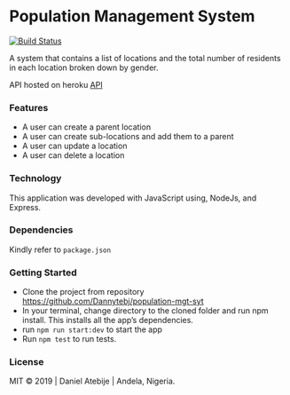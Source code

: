 # Population Management System

[![Build Status](https://travis-ci.org/Dannytebj/population-mgt-syt.svg?branch=master)](https://travis-ci.org/Dannytebj/population-mgt-syt)

A system that contains a list of locations and the total number of residents in each location broken down by gender.

API hosted on heroku [API](https://population-mgt.herokuapp.com/)

### Features
- A user can create a parent location
- A user can create sub-locations and add them to a parent
- A user can update a location
- A user can delete a location

### Technology
This application was developed with JavaScript using, NodeJs, and Express.

### Dependencies
Kindly refer to `package.json`

### Getting Started
- Clone the project from repository https://github.com/Dannytebj/population-mgt-syt  
- In your terminal, change directory to the cloned folder and run npm install. This installs all the app’s dependencies. 
- run `npm run start:dev` to start the app
- Run `npm test` to run tests.

### License
MIT © 2019 | Daniel Atebije | Andela, Nigeria.
